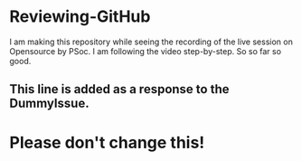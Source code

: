 # Reviewing-GitHub
I am making this repository while seeing the recording of the live session on Opensource by PSoc. I am following the video step-by-step.
So so far so good.
## This line is added as a response to the DummyIssue.
# Please don't change this!
